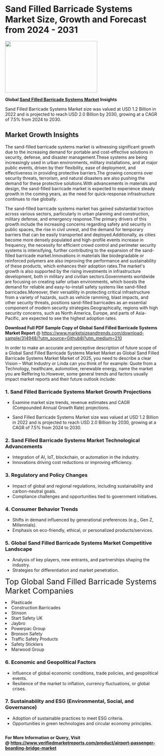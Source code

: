 <H1>Sand Filled Barricade Systems Market Size, Growth and Forecast from 2024 - 2031</H1><img class="aligncenter size-medium wp-image-584254" src="https://thirdeyenews.in/wp-content/uploads/2024/09/Global-Market-Research-300x168.jpeg" alt="" width="300" height="168" /><p><strong>Global&nbsp;<a href="https://www.marketsizeandtrends.com/download-sample/314948/?utm_source=Github8j?utm_medium=210">Sand Filled Barricade Systems Market</a> Insights</strong></p><p>Sand Filled Barricade Systems Market size was valued at USD 1.2 Billion in 2022 and is projected to reach USD 2.0 Billion by 2030, growing at a CAGR of 7.5% from 2024 to 2030.</p><p><h2>Market Growth Insights</h2> <p>The sand-filled barricade systems market is witnessing significant growth due to the increasing demand for portable and cost-effective solutions in security, defense, and disaster management.These systems are being increasingly used in urban environments, military installations, and at major public events, driven by their flexibility, ease of deployment, and effectiveness in providing protective barriers.The growing concerns over security threats, terrorism, and natural disasters are also pushing the demand for these protective solutions.With advancements in materials and design, the sand-filled barricade market is expected to experience steady growth in the coming years, as the need for quick-response infrastructure continues to rise globally.</p> <p>The sand-filled barricade systems market has gained substantial traction across various sectors, particularly in urban planning and construction, military defense, and emergency response.The primary drivers of this growth include the increasing concerns regarding safety and security in public spaces, the rise in civil unrest, and the demand for temporary barriers that can be easily transported and deployed.Additionally, as cities become more densely populated and high-profile events increase in frequency, the necessity for efficient crowd control and perimeter security systems is intensifying, further contributing to the expansion of the sand-filled barricade market.Innovations in materials like biodegradable or reinforced polymers are also improving the performance and sustainability of these products, which enhances their adoption rates.The market's growth is also supported by the rising investments in infrastructure development, both in military and civilian sectors.Governments worldwide are focusing on creating safer urban environments, which boosts the demand for reliable and easy-to-install safety systems like sand-filled barricades.Moreover, their versatility in protecting critical infrastructure from a variety of hazards, such as vehicle ramming, blast impacts, and other security threats, positions sand-filled barricades as an essential component of modern security strategies.Geographically, regions with high security concerns, such as North America, Europe, and parts of Asia-Pacific, are expected to see the highest adoption rates.<p><span class=""><strong>Download Full PDF Sample Copy of Global Sand Filled Barricade Systems Market Report</strong> @ <a href="https://www.marketsizeandtrends.com/download-sample/314948/?utm_source=Github8j?utm_medium=210" target="_blank">https://www.marketsizeandtrends.com/download-sample/314948/?utm_source=Github8j?utm_medium=210</a></span></p><p>In order to make an accurate and perceptive description of future scope of a Global&nbsp;Sand Filled Barricade Systems Market Market as Global&nbsp;Sand Filled Barricade Systems Market Market of 2025, you need to describe a clear Vision &ndash; What Industry or Linda can you think of for example: Quote from a Technology, healthcare, automotive, renewable energy, name the market you are Reffering to.However, some general trends and factors usually impact market reports and their future outlook include:</p><h3>1.&nbsp;<strong>Sand Filled Barricade Systems Market Growth Projections</strong></h3><ul><li>Examine market size trends, revenue estimates and CAGR (Compounded Annual Growth Rate) projections.</li><li><p>Sand Filled Barricade Systems Market size was valued at USD 1.2 Billion in 2022 and is projected to reach USD 2.0 Billion by 2030, growing at a CAGR of 7.5% from 2024 to 2030.</p></li></ul><h3>2.&nbsp;<strong>Sand Filled Barricade Systems Market Technological Advancements</strong></h3><ul><li>Integration of AI, IoT, blockchain, or automation in the industry.</li><li>Innovations driving cost reductions or improving efficiency.</li></ul><h3>3.&nbsp;<strong>Regulatory and Policy Changes</strong></h3><ul><li>Impact of global and regional regulations, including sustainability and carbon-neutral goals.</li><li>Compliance challenges and opportunities tied to government initiatives.</li></ul><h3>4.&nbsp;<strong>Consumer Behavior Trends</strong></h3><ul><li>Shifts in demand influenced by generational preferences (e.g., Gen Z, Millennials).</li><li>Emphasis on eco-friendly, ethical, or personalized products/services.</li></ul><h3>5.&nbsp;<strong>Global Sand Filled Barricade Systems Market Competitive Landscape</strong></h3><ul><li>Analysis of key players, new entrants, and partnerships shaping the industry.</li><li>Strategies for differentiation and market penetration.</li></ul><p data-pm-slice="1 1 []"><span style="color: inherit; font-family: inherit; font-size: 25px;">Top Global Sand Filled Barricade Systems Market Companies</span></p><div class="" data-test-id=""><p><li>Plasticade</li><li> Construction Barricades</li><li> Stinson</li><li> Start Safety UK</li><li> Jaybro</li><li> Powerpac Group</li><li> Bronson Safety</li><li> Traffic Safety Products</li><li> Safety Sticklers</li><li> Marwood Group</li></p></div><h3>6.&nbsp;<strong>Economic and Geopolitical Factors</strong></h3><ul><li>Influence of global economic conditions, trade policies, and geopolitical events.</li><li>Resilience of the market to inflation, currency fluctuations, or global crises.</li></ul><h3>7.&nbsp;<strong>Sustainability and ESG (Environmental, Social, and Governance)</strong></h3><ul><li>Adoption of sustainable practices to meet ESG criteria.</li><li>Opportunities in green technologies and circular economy principles.</li></ul><h2><strong style="font-size: 14px;">For More Information or Query, Visit @&nbsp;</strong><a style="background-color: #ffffff; font-size: 14px;" href="https://www.marketsizeandtrends.com/report/sand-filled-barricade-systems-market/" target="_blank">https://www.verifiedmarketreports.com/product/airport-passenger-boarding-bridge-market</a></h2>